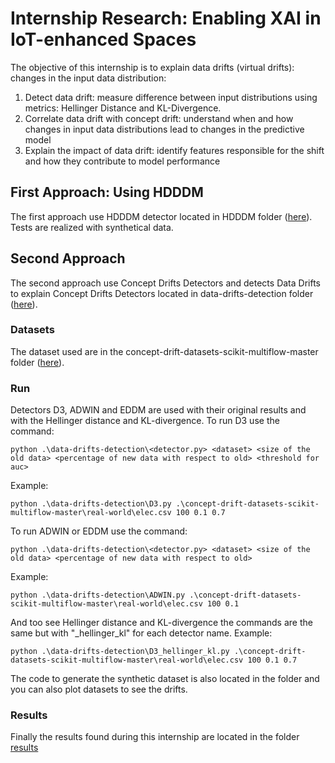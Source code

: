# Internship Research: Enabling XAI in IoT-enhanced Spaces

The objective of this internship is to explain data drifts (virtual drifts): changes in the input data distribution:

1. Detect data drift: measure difference between input distributions using metrics: Hellinger Distance and KL-Divergence. 
2. Correlate data drift with concept drift: understand when and how changes in input data distributions lead to changes in the predictive model
3. Explain the impact of data drift: identify features responsible for the shift and how they contribute to model performance


## First Approach: Using HDDDM

The first approach use HDDDM detector located in HDDDM folder ([here](./HDDDM/)). Tests are realized with synthetical data.

## Second Approach

The second approach use Concept Drifts Detectors and detects Data Drifts to explain Concept Drifts Detectors located in data-drifts-detection folder ([here](./data-drifts-detection/)).

### Datasets

The dataset used are in the concept-drift-datasets-scikit-multiflow-master folder ([here](./concept-drift-datasets-scikit-multiflow-master/)).

### Run

Detectors D3, ADWIN and EDDM are used with their original results and with the Hellinger distance and KL-divergence.
To run D3 use the command: 
```
python .\data-drifts-detection\<detector.py> <dataset> <size of the old data> <percentage of new data with respect to old> <threshold for auc>
```
Example:
```
python .\data-drifts-detection\D3.py .\concept-drift-datasets-scikit-multiflow-master\real-world\elec.csv 100 0.1 0.7
```

To run ADWIN or EDDM use the command: 
```
python .\data-drifts-detection\<detector.py> <dataset> <size of the old data> <percentage of new data with respect to old>
```
Example:
```
python .\data-drifts-detection\ADWIN.py .\concept-drift-datasets-scikit-multiflow-master\real-world\elec.csv 100 0.1
```

And too see Hellinger distance and KL-divergence the commands are the same but with "_hellinger_kl" for each detector name.
Example:
```
python .\data-drifts-detection\D3_hellinger_kl.py .\concept-drift-datasets-scikit-multiflow-master\real-world\elec.csv 100 0.1 0.7
```

The code to generate the synthetic dataset is also located in the folder and you can also plot datasets to see the drifts.

### Results

Finally the results found during this internship are located in the folder [results](./data-drifts-detection/results/)